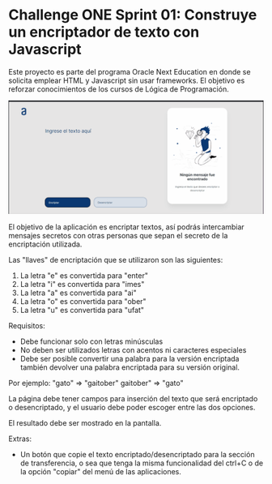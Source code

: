 # Challenge ONE Sprint 01: Construye un encriptador de texto con Javascript

Este proyecto es parte del programa Oracle Next Education en donde se solicita emplear HTML y Javascript sin usar frameworks. 
El objetivo es reforzar conocimientos de los cursos de Lógica de Programación.

![Alt Text](/img/Animation2.gif) 

El objetivo de la aplicación es encriptar textos, así podrás intercambiar mensajes secretos con otras personas que sepan el secreto de la encriptación utilizada.

Las "llaves" de encriptación que se utilizaron son las siguientes:

1. La letra "e" es convertida para "enter"
2. La letra "i" es convertida para "imes"
3. La letra "a" es convertida para "ai"
4. La letra "o" es convertida para "ober"
5. La letra "u" es convertida para "ufat"

Requisitos:
- Debe funcionar solo con letras minúsculas
- No deben ser utilizados letras con acentos ni caracteres especiales
- Debe ser posible convertir una palabra para la versión encriptada también devolver una palabra encriptada para su versión original.

Por ejemplo:
"gato" => "gaitober"
gaitober" => "gato"

La página debe tener campos para inserción del texto que será encriptado o desencriptado, y el usuario debe poder escoger entre las dos opciones.

El resultado debe ser mostrado en la pantalla.

Extras:
- Un botón que copie el texto encriptado/desencriptado para la sección de transferencia, o sea que tenga la misma funcionalidad del ctrl+C o de la opción "copiar" del menú de las aplicaciones.

